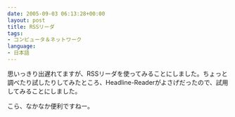 ```yaml
---
date: 2005-09-03 06:13:28+00:00
layout: post
title: RSSリーダ
tags:
- コンピュータ＆ネットワーク
language:
- 日本語
---
```


思いっきり出遅れてますが、RSSリーダを使ってみることにしました。ちょっと調べたり試したりしてみたところ、Headline-Readerがよさげだったので、試用してみることにしました。

こら、なかなか便利ですねー。

